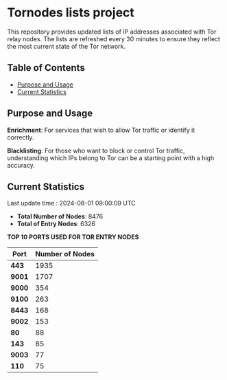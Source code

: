 # Tornodes lists project

This repository provides updated lists of IP addresses associated with Tor relay nodes. The lists are refreshed every 30 minutes to ensure they reflect the most current state of the Tor network.

## Table of Contents

- [Purpose and Usage](#purpose-and-usage)
- [Current Statistics](#current-statistics)


## Purpose and Usage

**Enrichment**: For services that wish to allow Tor traffic or identify it correctly.

**Blacklisting**: For those who want to block or control Tor traffic, understanding which IPs belong to Tor can be a starting point with a high accuracy.

## Current Statistics

Last update time : 2024-08-01 09:00:09 UTC

- **Total Number of Nodes**: 8476
- **Total of Entry Nodes**: 6326

**TOP 10 PORTS USED FOR TOR ENTRY NODES**

| **Port** | **Number of Nodes** |
|------|-----------------|
| **443**   | 1935  |
| **9001**   | 1707  |
| **9000**   | 354  |
| **9100**   | 263  |
| **8443**   | 168  |
| **9002**   | 153  |
| **80**   | 88  |
| **143**   | 85  |
| **9003**   | 77  |
| **110**   | 75  |


